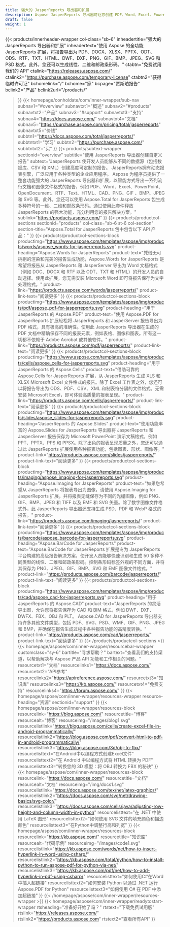 ```yaml
---
title: 强大的 JasperReports 导出器和扩展
description: Aspose JasperReports 导出器可让您创建 PDF、Word、Excel、PowerPoint、PNG、GIF、JPEG、CAD 和 SVG 格式、一维和二维条形码的动态报告。
draft: false
weight: 1
---
```

{{< products/innerheader-wrapper col-class="sb-6"
  inheadertitle="强大的 JasperReports 导出器和扩展"
  inheadertext="使用 Aspose 的全功能 JasperReports 扩展，将报告导出为 PDF、DOCX、XLSX、PPTX、ODT、ODS、RTF、TXT、HTML、DWF、DXF、PNG、GIF、BMP、JPEG、SVG 和 PSD 格式。此外，您还可以生成线性、二维和邮政条形码。"
  ctabtn="免费试用我们的 API"
  ctalink="https://releases.aspose.com/"
  ctalink2="https://purchase.aspose.com/temporary-license"
  ctabtn2="获得临时许可证"
  bchomelink="/"
  bchome="家"
  bcpage="贾斯珀报告"
  bclink2="产品"
  bclink2url="/products/"
  >}}
  {{< homepage/conholdate/com/inner-wrapper/sub-nav 
subnav1="#overview"
subnavtxt1="概述" 
subnav2="#products"
subnavtxt2="产品" 
subnav3="#support"
subnavtxt3="支持" 
subnav4="https://docs.aspose.com/"
subnavtxt4="文档" 
subnav5="https://purchase.aspose.com/pricing/total/jasperreports"
subnavtxt5="价钱" 
subbtn1="https://docs.aspose.com/total/jasperreports/"
subbtntxt1="学习"
subbtn2="https://purchase.aspose.com/"
subbtntxt2="买"
>}}
   {{< products/subtext-wrapper
   sectionid="overview" 
   subtitle="使用 JasperReports 导出器创建自定义报告"
   subtext="JasperReports 使开发人员能够从不同的数据源（包括数据库、CSV 和 XML）创建高度可定制的报告。 JasperReports拥有动态报表引擎，广泛应用于各种类型的企业应用程序。 Aspose 为程序员提供了一整套功能强大的 JasperReports 导出器和扩展，以智能方式导出一系列流行文档和图像文件格式的报告，例如 PDF、Word、Excel、PowerPoint、OpenDocument、RTF、Text、HTML、CAD、PNG、GIF 、BMP、JPEG 和 SVG 等。此外，您还可以使用 Aspose.Total for JasperReports 包生成多种符号的一维、二维和邮政条形码。通过使用此套件释放 JasperReports 的强大功能，充分利用您的报告解决方案。"
   sublink="https://products.aspose.com/"
   >}} 
{{< products/productcol-sections
sectionid="products" 
col-class="sb-6 st-6 col-section"
section-title="Aspose.Total for JasperReports 包中包含以下 API 产品："
>}}
{{< products/productcol-sections-block
productimg="https://www.aspose.com/templates/aspose/img/products/words/aspose_words-for-jasperreports.svg"
product-heading="Aspose.Words for JasperReports"
product-text="凭借无可挑剔的渲染和完美的报告生成功能，Aspose.Words for JasperReports 是希望将报告从 JasperReports 和 JasperServer 导出为 Word 文档格式（例如 DOC、DOCX 和 RTF 以及 ODT、TXT 和 HTML）的开发人员的自动选择。使用此扩展，您无需安装 Microsoft Word 即可将报告保存为文字处理格式。"
product-link="https://products.aspose.com/words/jasperreports/"
product-link-text="阅读更多"
>}}
{{< products/productcol-sections-block
productimg="https://www.aspose.com/templates/aspose/img/products/pdf/aspose_pdf-for-jasperreports.svg"
product-heading="用于 JasperReports 的 Aspose.PDF"
product-text="使用 Aspose.PDF for JasperReports 扩展轻松将 JasperReports 和 JasperServer 报告导出为 PDF 格式，具有极高的准确性。使用此 JasperReports 导出器在生成的 PDF 文档中精确保存不同的报表元素，例如表格、图像和图表。所有这一切都不依赖于 Adobe Acrobat 或其他软件。"
product-link="https://products.aspose.com/pdf/jasperreports/"
product-link-text="阅读更多"
>}}
{{< products/productcol-sections-block
productimg="https://www.aspose.com/templates/aspose/img/products/cells/aspose_cells-for-jasperreports.svg"
product-heading="用于 JasperReports 的 Aspose.Cells"
product-text="借助可靠的 Aspose.Cells for JasperReports 扩展，从 JasperReports 生成 XLS 和 XLSX Microsoft Excel 文件格式的报告。除了 Excel 工作表之外，您还可以将报告导出为 ODS、PDF、CSV、XML 和制表符分隔的文件格式。无需安装 Microsoft Excel，即可体验高质量的报表呈现。"
product-link="https://products.aspose.com/cells/jasperreports/"
product-link-text="阅读更多"
>}}
{{< products/productcol-sections-block
productimg="https://www.aspose.com/templates/aspose/img/products/slides/aspose_slides-for-jasperreports.svg"
product-heading="JasperReports 的 Aspose.Slides"
product-text="使用功能丰富的 Aspose.Slides for JasperReports 导出器将 JasperReports 和 JasperServer 报告保存为 Microsoft PowerPoint 演示文稿格式，例如 PPT、PPTX、PPS 和 PPSX。除了出色的报表呈现质量之外，您还可以通过此 JasperReports 扩展使用各种报表功能，包括图表、形状、图像等。"
product-link="https://products.aspose.com/slides/jasperreports/"
product-link-text="阅读更多"
>}}
{{< products/productcol-sections-block
productimg="https://www.aspose.com/templates/aspose/img/products/imaging/aspose_imaging-for-jasperreports.svg"
product-heading="Aspose.Imaging for JasperReports"
product-text="如果您希望从 JasperReports 将报表导出为图像，请使用 Aspose.Imaging for JasperReports 扩展，并将报表无缝保存为不同的光栅图像，例如 PNG、GIF、BMP、JPEG 和 TIFF 以及 EMF 和 SVG 矢量。除了数字图像文件格式外，此 JasperReports 导出器还支持生成 PSD、PDF 和 WebP 格式的报告。"
product-link="https://products.aspose.com/imaging/jasperreports/"
product-link-text="阅读更多"
>}}
{{< products/productcol-sections-block
productimg="https://www.aspose.com/templates/aspose/img/products/barcode/aspose_barcode-for-jasperreports.svg"
product-heading="Aspose.BarCode for JasperReports"
product-text="Aspose.BarCode for JasperReports 扩展是专为 JasperReports 平台构建的高级报告解决方案，使开发人员能够快速识别和生成 50 多种不同类型的线性、二维和邮政条形码。控制条形码标签外观的不同方面，并将其保存为 PNG、JPEG、GIF、BMP、SVG 和 EMF 图像文件格式。"
product-link="https://products.aspose.com/barcode/jasperreports/"
product-link-text="阅读更多"
>}} 
{{< products/productcol-sections-block
productimg="https://www.aspose.com/templates/aspose/img/products/cad/aspose_cad-for-jasperreports.svg"
product-heading="用于 JasperReports 的 Aspose.CAD"
product-text="JasperReports 的灵活导出器，允许您将报告保存为 CAD 和 BIM 格式，例如 DWF、DXF、DWFX、FBX、OBJ 和 PLT。 Aspose.CAD for JasperReports 导出器支持许多其他文件类型，包括 PDF、SVG、PSD、WMF、GIF、PNG、JPEG 和 BMP，并确保在报告生成过程中各种报告功能的高精度转换。"
product-link="https://products.aspose.com/cad/jasperreports/"
product-link-text="阅读更多"
>}}
{{< /products/productcol-sections >}}
{{< homepage/aspose/com/inner-wrapper/resourcebar-wrapper
customclass="sy-6"
bartitle="寻求帮助？"
bartext="查看我们的支持渠道，以帮助解决与 Aspose 产品 API 功能和工作相关的问题。"
resourcetxt1="文档"
resourcelinks1="https://docs.aspose.com/"
resourcetxt2="API参考"
resourcelinks2="https://apireference.aspose.com/"
resourcetxt3="知识库"
resourcelinks3="https://kb.aspose.com/"
resourcetxt4="免费支持"
resourcelinks4="https://forum.aspose.com/"
>}}
{{< homepage/aspose/com/inner-wrapper/resources-wrapper
resource-heading="资源"
sectionid="support"
>}}
{{< homepage/aspose/com/inner-wrapper/resources-block 
resourcelink="https://blog.aspose.com/"
resourcetitle="博客"
resourcealt="博客"
resourceimg="/images/blog1.svg"
resourcelistlink="https://blog.aspose.com/cells/create-excel-file-in-android-programmatically/" 
resourcelistlink2="https://blog.aspose.com/pdf/convert-html-to-pdf-in-android-programmatically/" 
resourcelistlink3="https://blog.aspose.com/3d/obj-to-fbx/"
resourcelisttext="在Android中以编程方式创建Excel文件"
resourcelisttext2="在 Android 中以编程方式将 HTML 转换为 PDF"
resourcelisttext3="转换您的 3D 模型：将 OBJ 转换为 FBX 的秘诀"
>}}
{{< homepage/aspose/com/inner-wrapper/resources-block 
resourcelink="https://docs.aspose.com/"
resourcetitle="文档"
resourcealt="文档"
resourceimg="/img/docs1.svg"
resourcelistlink="https://docs.aspose.com/tex/net/latex-graphics/" 
resourcelistlink2="https://docs.aspose.com/svg/net/drawing-basics/svg-color/" 
resourcelistlink3="https://docs.aspose.com/cells/java/adjusting-row-height-and-column-width-in-python"
resourcelisttext="在 .NET 中使用 LaTeX 图形"
resourcelisttext2="如何使用 SVG 文件的填充颜色和描边颜色"
resourcelisttext3="在Python中调整行高和列宽"
>}}
{{< homepage/aspose/com/inner-wrapper/resources-block 
resourcelink="https://kb.aspose.com/"
resourcetitle="知识库"
resourcealt="代码示例"
resourceimg="/images/code1.svg"
resourcelistlink="https://kb.aspose.com/words/net/how-to-insert-hyperlink-in-word-using-csharp/" 
resourcelistlink2="https://kb.aspose.com/total/python/how-to-install-python-to-run-aspose-pdf-for-python-via-net/" 
resourcelistlink3="https://kb.aspose.com/pdf/net/how-to-add-hyperlink-in-pdf-using-csharp/"
resourcelisttext="如何使用C#在Word中插入超链接"
resourcelisttext2="如何安装 Python 以通过 .NET 运行 Aspose.PDF for Python"
resourcelisttext3="如何使用 C# 在 PDF 中添加超链接"
>}}
{{< /homepage/aspose/com/inner-wrapper/resources-wrapper >}}
{{< homepage/aspose/com/inner-wrapper/readytostart-wrapper
rtsheading="准备好开始了吗？"
rtstext="下载免费试用版"
rtslink="https://releases.aspose.com/"
rtslink2="https://products.aspose.com"
rtstext2="查看所有API"
>}}
